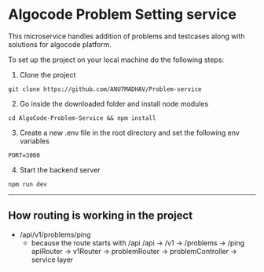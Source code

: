 # Algocode Problem Setting service

This microservice handles addition of problems and testcases along with solutions
for algocode platform.

To set up the project on your local machine do the following steps:

1. Clone the project

```
git clone https://github.com/ANU7MADHAV/Problem-service
```

2. Go inside the downloaded folder and install node modules

```
cd AlgoCode-Problem-Service && npm install
```

3. Create a new .env file in the root directory and set the following env variables

```
PORT=3000
```

4. Start the backend server

```
npm run dev
```

---

## How routing is working in the project

- /api/v1/problems/ping
  - because the route starts with /api
    /api -> /v1 -> /problems -> /ping
    apiRouter -> v1Router -> problemRouter -> problemController -> service layer
